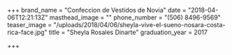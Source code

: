 +++
brand_name = "Confeccion de Vestidos de Novia"
date = "2018-04-06T12:21:13Z"
masthead_image = ""
phone_number = "(506) 8496-9569"
teaser_image = "/uploads/2018/04/06/sheyla-vive-el-sueno-nosara-costa-rica-face.jpg"
title = "Sheyla Rosales Dinarte"
graduation_year = 2017

+++
